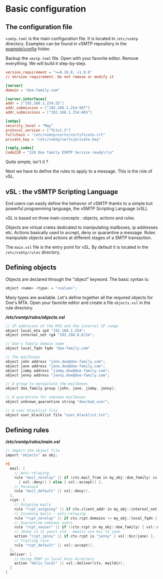 # Basic configuration

## The configuration file

`vsmtp.toml` is the main configuration file. It is located in `/etc/vsmtp` directory. Examples can be found in vSMTP repository in the [example/config](https://github.com/viridIT/vSMTP/tree/main/examples/config) folder.

Backup the `vmstp.toml` file. Open with your favorite editor. Remove everything.
We will build it step-by-step.

```toml
version_requirement = ">=0.10.0, <1.0.0"  
// Version requirement. Do not remove or modify it 

[server]
domain = "doe-family.com"         

[server.interfaces]
addr = ["192.168.1.254:25"]
addr_submission = ["192.168.1.254:587"]
addr_submissions = ["192.168.1.254:465"]

[smtps]
security_level = "May"
protocol_version = ["TLSv1.3"]
fullchain = "/etc/vsmtp/certs/certificate.crt"
private_key = "/etc/vsmtp/certs/private.key"

[reply_codes]
Code220 = "220 Doe family ESMTP Service ready\r\n"
```

Quite simple, isn't it ? 

Next we have to define the rules to apply to a message. This is the role of vSL.

## vSL : the vSMTP Scripting Language

End users can easily define the behavior of vSMTP thanks to a simple but powerful programming language, the vSMTP Scripting Language (vSL).

vSL is based on three main concepts : objects, actions and rules.

Objects are virtual crates dedicated to manipulating mailboxes, ip addresses etc.
Actions basically used to accept, deny or quarantine a message.
Rules manipulate objects and actions at different stages of a SMTP transaction.

The `main.vsl` file is the entry point for vSL. By default it is located in the `/etc/vsmtp/rules` directory.

## Defining objects

Objects are declared through the "object" keyword. The basic syntax is:

```c
object <name> <type> = "<value>";
```

Many types are available. Let's define together all the required objects for Doe's MTA.
Open your favorite editor and create a file `objects.vsl` in the rule directory.

___/etc/vsmtp/rules/objects.vsl___

```c
// IP addresses of the MTA and the internal IP range
object local_mta ip4 "192.168.1.254";
object internal_net rg4 "192.168.0.0/24";

// Doe's family domain name
object local_fqdn fqdn "doe-family.com"

// The mailboxes
object john address "john.doe@doe-family.com";
object jane address "jane.doe@doe-family.com";
object jimmy address "jimmy.doe@doe-family.com";
object jenny address "jenny.doe@doe-family.com";

// A group to manipulate the mailboxes
object doe_family group [john, jane, jimmy, jenny];

// A quarantine for unknown mailboxes
object unknown_quarantine string "doe/bad_user";

// A user blacklist file
object user_blacklist file "user_blacklist.txt";
```

## Defining rules

___/etc/vsmtp/rules/main.vsl___

```c
// Import the object file
import "objects" as obj;

#{
  mail: [
    // Anti-relaying 
    rule "mail_norelay" || if (ctx.mail_from in my_obj::doe_family) && !(ctx.client_addr in my_obj::internal_net) 
      { vsl::deny() } else { vsl::accept() },
    // Paranoid
    rule "mail_default" || vsl::deny(), 
  ],
  rcpt: [
    // Outgoing mails
    rule "rcpt_outgoing" || if ctx.client_addr in my_obj::internal_net { vsl::accept() } else { vsl::next() },
    // Incoming mails - anti-relaying 
    rule "rcpt_norelay" || if ctx.rcpt.domains != my_obj::local_fqdn { vsl::deny() } else { vsl::next() },
    // Quarantine unknown users
    rule "rcpt_nouser" || if !(ctx.rcpt in my_obj::doe_family) { vsl::quarantine(user_quarantine) }, 
    // Jenny is 11 years old - emails are bcc to jane
    action "rcpt_jenny" || if ctx.rcpt is "jenny" { vsl::bcc(jane) },
    // Trailing rule 
    rule "rcpt_default" || vsl::accept(),
  ],
  deliver: [
    // Using IMAP in local Unix directory
    action "deliv_local" || vsl::deliver(ctx, maildir),
  ]
}
```
